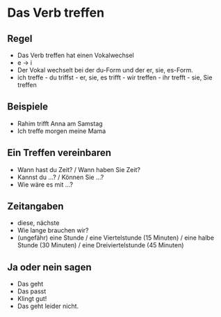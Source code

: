 # Das Verb treffen

## Regel

* Das Verb treffen hat einen Vokalwechsel
* e -> i
* Der Vokal wechselt bei der du-Form und der er, sie, es-Form.
* ich treffe - du triffst - er, sie, es trifft - wir treffen - ihr trefft - sie, Sie treffen

## Beispiele

* Rahim trifft Anna am Samstag
* Ich treffe morgen meine Mama

## Ein Treffen vereinbaren

* Wann hast du Zeit? / Wann haben Sie Zeit?
* Kannst du ...? / Können Sie ...?
* Wie wäre es mit ...?

## Zeitangaben

* diese, nächste
* Wie lange brauchen wir?
* (ungefähr) eine Stunde / eine Viertelstunde (15 Minuten) / eine halbe Stunde (30 Minuten) / eine Dreiviertelstunde (45 Minuten)

## Ja oder nein sagen

* Das geht
* Das passt
* Klingt gut!
* Das geht leider nicht.